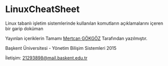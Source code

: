 # LinuxCheatSheet

Linux tabanlı işletim sistemlerinde kullanılan komutların açıklamalarını içeren bir garip doküman

Yayınlan içeriklerin Tamamı [Mertcan GÖKGÖZ](https://mertcangokgoz.com/) Tarafından yazılmıştır.

Başkent Üniversitesi - Yönetim Bilişim Sistemleri 2015

İletişim: 21293898@mail.baskent.edu.tr

